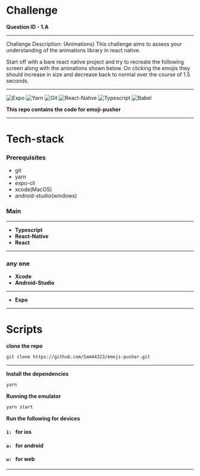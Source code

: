 # Challenge

**Question ID - 1.A**

---

Challange Description: (Animations)
This challenge aims to assess your understanding of the animations library in react native.

Start off with a bare react native project and try to recreate the following screen along with the animations shown below. On clicking the emojis they should increase in size and decrease back to normal over the course of 1.5 seconds.

---

![Expo](https://img.shields.io/badge/-Expo-333333?style=for-the-badge&logo=expo&logoColor=61dbfb)
![Yarn](https://img.shields.io/badge/-Yarn-333333?style=for-the-badge&logo=yarn&logoColor=61dbfb)
![Git](https://img.shields.io/badge/-Git-333333?style=for-the-badge&logo=git&logoColor=61dbfb)
![React-Native](https://img.shields.io/badge/-ReactNative-333333?style=for-the-badge&logo=react&logoColor=61dbfb)
![Typescript](https://img.shields.io/badge/-Typescript-333333?style=for-the-badge&logo=typescript&logoColor=61dbfb)
![Babel](https://img.shields.io/badge/-Babel-333333?style=for-the-badge&logo=babel&logoColor=61dbfb)

**This repo contains the code for emoji-pusher**

---

# **Tech-stack**

### Prerequisites

- git
- yarn
- expo-cli
- xcode(MacOS)
- android-studio(windows)

### **Main**

---

- **Typescript**
- **React-Native**
- **React**

---

### **any one**

- **Xcode**
- **Android-Studio**

---

- **Expo**

---

# **Scripts**

**clone the repo**

```bash
git clone https://github.com/Sam44323/emoji-pusher.git
```

---

**Install the dependencies**

```bash
yarn
```

**Running the emulator**

```bash
yarn start
```

**Run the following for devices**

#### `i: ` for ios

#### `a: ` for android

#### `w: ` for web

---
